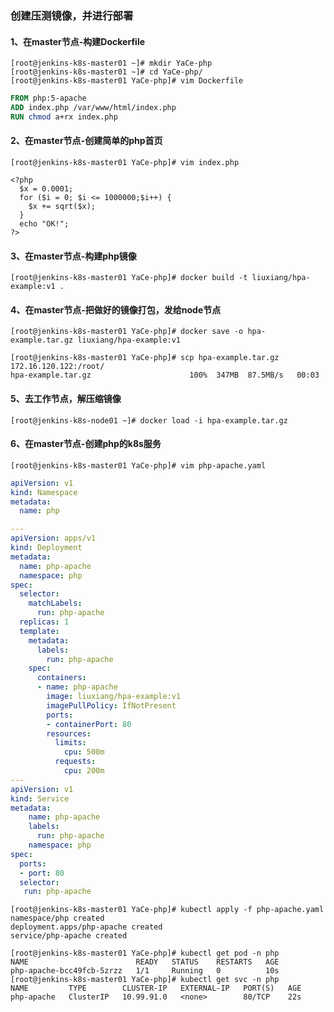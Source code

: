 ### 创建压测镜像，并进行部署
#### 1、在master节点-构建Dockerfile
```shell script
[root@jenkins-k8s-master01 ~]# mkdir YaCe-php
[root@jenkins-k8s-master01 ~]# cd YaCe-php/
[root@jenkins-k8s-master01 YaCe-php]# vim Dockerfile
```
```dockerfile
FROM php:5-apache
ADD index.php /var/www/html/index.php
RUN chmod a+rx index.php
```
#### 2、在master节点-创建简单的php首页
```shell script
[root@jenkins-k8s-master01 YaCe-php]# vim index.php
```
```shell script
<?php
  $x = 0.0001;
  for ($i = 0; $i <= 1000000;$i++) {
    $x += sqrt($x);
  }
  echo "OK!";
?>
```
#### 3、在master节点-构建php镜像
```shell script
[root@jenkins-k8s-master01 YaCe-php]# docker build -t liuxiang/hpa-example:v1 .
```
#### 4、在master节点-把做好的镜像打包，发给node节点
```shell script
[root@jenkins-k8s-master01 YaCe-php]# docker save -o hpa-example.tar.gz liuxiang/hpa-example:v1
```
```shell script
[root@jenkins-k8s-master01 YaCe-php]# scp hpa-example.tar.gz 172.16.120.122:/root/
hpa-example.tar.gz                      100%  347MB  87.5MB/s   00:03
```
#### 5、去工作节点，解压缩镜像
```shell script
[root@jenkins-k8s-node01 ~]# docker load -i hpa-example.tar.gz 
```
#### 6、在master节点-创建php的k8s服务
```shell script
[root@jenkins-k8s-master01 YaCe-php]# vim php-apache.yaml
```
```yaml
apiVersion: v1
kind: Namespace
metadata:
  name: php

---
apiVersion: apps/v1
kind: Deployment
metadata:
  name: php-apache
  namespace: php
spec:
  selector:
    matchLabels:
      run: php-apache
  replicas: 1
  template:
    metadata:
      labels:
        run: php-apache
    spec:
      containers:
      - name: php-apache
        image: liuxiang/hpa-example:v1
        imagePullPolicy: IfNotPresent
        ports:
        - containerPort: 80
        resources:
          limits:
            cpu: 500m
          requests:
            cpu: 200m
---
apiVersion: v1
kind: Service
metadata:
    name: php-apache
    labels:
      run: php-apache
    namespace: php
spec:
  ports:
  - port: 80
  selector:
   run: php-apache
```
```shell script
[root@jenkins-k8s-master01 YaCe-php]# kubectl apply -f php-apache.yaml
namespace/php created
deployment.apps/php-apache created
service/php-apache created
```
```shell script
[root@jenkins-k8s-master01 YaCe-php]# kubectl get pod -n php
NAME                        READY   STATUS    RESTARTS   AGE
php-apache-bcc49fcb-5zrzz   1/1     Running   0          10s
[root@jenkins-k8s-master01 YaCe-php]# kubectl get svc -n php
NAME         TYPE        CLUSTER-IP   EXTERNAL-IP   PORT(S)   AGE
php-apache   ClusterIP   10.99.91.0   <none>        80/TCP    22s
```